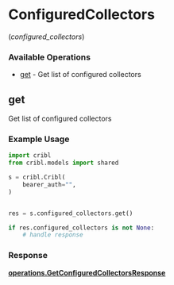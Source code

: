 # ConfiguredCollectors
(*configured_collectors*)

### Available Operations

* [get](#get) - Get list of configured collectors

## get

Get list of configured collectors

### Example Usage

```python
import cribl
from cribl.models import shared

s = cribl.Cribl(
    bearer_auth="",
)


res = s.configured_collectors.get()

if res.configured_collectors is not None:
    # handle response
```


### Response

**[operations.GetConfiguredCollectorsResponse](../../models/operations/getconfiguredcollectorsresponse.md)**

